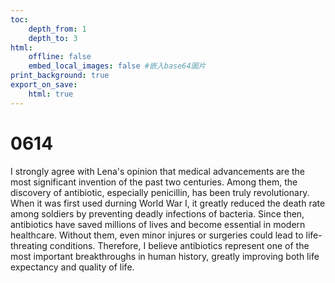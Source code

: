 ```yaml
---
toc:
    depth_from: 1
    depth_to: 3
html:
    offline: false
    embed_local_images: false #嵌入base64圖片
print_background: true
export_on_save:
    html: true
---
```


# 0614 

I strongly agree with Lena's opinion that medical advancements are the most significant invention of the past two centuries. Among them, the discovery of antibiotic, especially penicillin, has been truly revolutionary. When it was first used durning World War I, it greatly reduced the death rate among soldiers by preventing deadly infections of bacteria. Since then, antibiotics have saved millions of lives and become essential in modern healthcare. Without them, even minor injures or surgeries could lead to life-threating conditions. Therefore, I believe antibiotics represent one of the most important breakthroughs in human history, greatly improving both life expectancy and quality of life.

